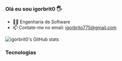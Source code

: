 ### Olá eu sou igorbrit0 🖐️

- 👨‍💻 Engenharia de Software
- 📫 Contate-me no email: igorbrito775@gmail.com

![igorbrit0's GitHub stats](https://github-readme-stats.vercel.app/api?username=igorbrit0&show_icons=true&theme=dracula)

### Tecnologias

<div style="display: inline_block"><br/>
  <img align="center" alt="" src="https://img.shields.io/badge/HTML5-E34F26?style=for-the-badge&logo=html5&logoColor=white"/>
  <img align="center" alt="" src="https://img.shields.io/badge/CSS3-1572B6?style=for-the-badge&logo=css3&logoColor=white"/>
  <img align="center" alt="" src="https://img.shields.io/badge/JavaScript-F7DF1E?style=for-the-badge&logo=javascript&logoColor=black"/>
  <img align="center" alt="" src="https://img.shields.io/badge/gimp-5C5543?style=for-the-badge&logo=gimp&logoColor=white"/>
  <img align="center" alt="" src="https://img.shields.io/badge/TypeScript-007ACC?style=for-the-badge&logo=typescript&logoColor=white"/><br/>
  <img align="center" alt="" src="https://img.shields.io/badge/React-20232A?style=for-the-badge&logo=react&logoColor=61DAFB"/>
</div>
